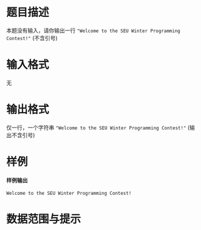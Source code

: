 
# 题目描述

本题没有输入，请你输出一行 `"Welcome to the SEU Winter Programming Contest!"` (不含引号)

# 输入格式

无

# 输出格式

仅一行，一个字符串 `"Welcome to the SEU Winter Programming Contest!"` (输出不含引号)

# 样例

#### 样例输出

``` plain
Welcome to the SEU Winter Programming Contest!
```


# 数据范围与提示



